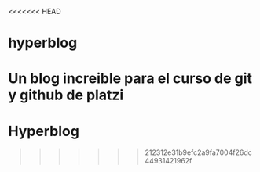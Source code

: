 <<<<<<< HEAD
# hyperblog
Un blog increible para el curso de git y github de platzi
=======
# Hyperblog
>>>>>>> 212312e31b9efc2a9fa7004f26dc44931421962f
